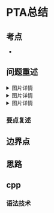 # PTA总结
## 考点
+ 


## 问题重述
<details><summary>图片详情</summary><img src="https://raw.githubusercontent.com/ednow/cloudimg/main/githubio/20210824143749.png" alt="找不到图片(Image not found)" onerror="this.onerror=null;this.src='https://gitee.com/ednow/cloudimg/raw/main/githubio/20210824143749.png';" /></details>
<details><summary>图片详情</summary><img src="https://raw.githubusercontent.com/ednow/cloudimg/main/githubio/20210824143932.png" alt="找不到图片(Image not found)" onerror="this.onerror=null;this.src='https://gitee.com/ednow/cloudimg/raw/main/githubio/20210824143932.png';" /></details>
<details><summary>图片详情</summary><img src="https://raw.githubusercontent.com/ednow/cloudimg/main/githubio/20210824143956.png" alt="找不到图片(Image not found)" onerror="this.onerror=null;this.src='https://gitee.com/ednow/cloudimg/raw/main/githubio/20210824143956.png';" /></details>

### 要点复述

## 边界点

## 思路

## cpp

### 语法技术